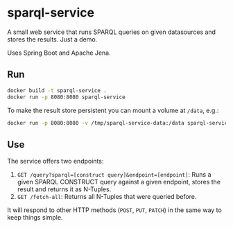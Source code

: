# sparql-service

A small web service that runs SPARQL queries on given datasources and stores the results. Just a demo.

Uses Spring Boot and Apache Jena.

## Run

```bash
docker build -t sparql-service .
docker run -p 8080:8080 sparql-service
```

To make the result store persistent you can mount a volume at `/data`, e.g.:
```bash
docker run -p 8080:8080 -v /tmp/sparql-service-data:/data sparql-service
```

## Use

The service offers two endpoints:
1. `GET /query?sparql=[construct query]&endpoint=[endpoint]`: Runs a given SPARQL CONSTRUCT query against a given endpoint, stores the result and returns it as N-Tuples.
2. `GET /fetch-all`: Returns all N-Tuples that were queried before.

It will respond to other HTTP methods (`POST`, `PUT`, `PATCH`) in the same way to keep things simple.
